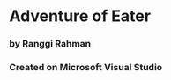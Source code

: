 <h1>Adventure of Eater</h1>

<h3>by Ranggi Rahman</h3>
<h3> Created on Microsoft Visual Studio</h3>
